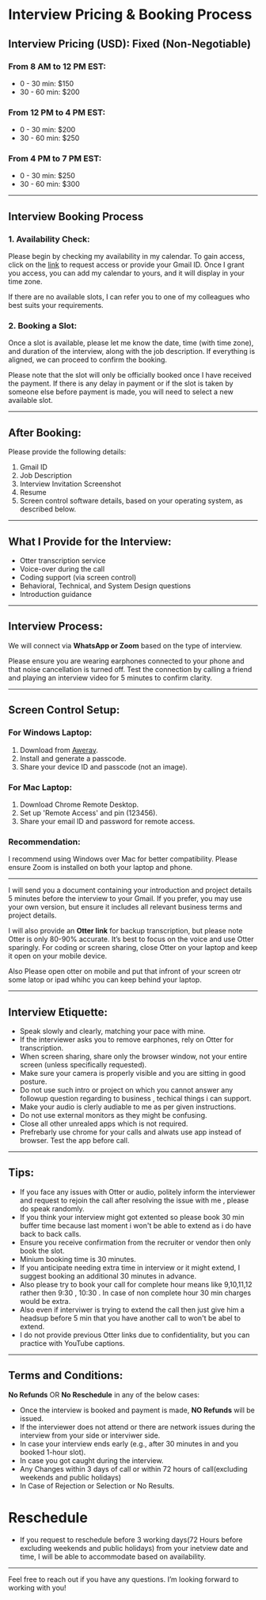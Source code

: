 # Interview Pricing & Booking Process

## Interview Pricing (USD): Fixed (Non-Negotiable)

### From 8 AM to 12 PM EST:
- 0  - 30 min: $150
- 30 - 60 min: $200

### From 12 PM to 4 PM EST:
- 0  - 30 min: $200
- 30 - 60 min: $250

### From 4 PM to 7 PM EST:
- 0  - 30 min: $250
- 30 - 60 min: $300

---

## Interview Booking Process

### 1. Availability Check:
Please begin by checking my availability in my calendar. To gain access, click on the [link](https://calendar.google.com/calendar/u/0?cid=bmlybWFscmVud2FsQGdtYWlsLmNvbQ) to request access or provide your Gmail ID. Once I grant you access, you can add my calendar to yours, and it will display in your time zone.

If there are no available slots, I can refer you to one of my colleagues who best suits your requirements.

### 2. Booking a Slot:
Once a slot is available, please let me know the date, time (with time zone), and duration of the interview, along with the job description. If everything is aligned, we can proceed to confirm the booking.

Please note that the slot will only be officially booked once I have received the payment. If there is any delay in payment or if the slot is taken by someone else before payment is made, you will need to select a new available slot.

---

## After Booking:

Please provide the following details:
1. Gmail ID
2. Job Description
3. Interview Invitation Screenshot
4. Resume
5. Screen control software details, based on your operating system, as described below.

---

## What I Provide for the Interview:
- Otter transcription service
- Voice-over during the call
- Coding support (via screen control)
- Behavioral, Technical, and System Design questions
- Introduction guidance

---

## Interview Process:

We will connect via **WhatsApp or Zoom** based on the type of interview.

Please ensure you are wearing earphones connected to your phone and that noise cancellation is turned off. Test the connection by calling a friend and playing an interview video for 5 minutes to confirm clarity.

---

## Screen Control Setup:

### For Windows Laptop:
1. Download from [Aweray](https://sun.aweray.com/en/download).
2. Install and generate a passcode.
3. Share your device ID and passcode (not an image).

### For Mac Laptop:
1. Download Chrome Remote Desktop.
2. Set up 'Remote Access' and pin (123456).
3. Share your email ID and password for remote access.

### Recommendation:
I recommend using Windows over Mac for better compatibility. Please ensure Zoom is installed on both your laptop and phone.

---

I will send you a document containing your introduction and project details 5 minutes before the interview to your Gmail. If you prefer, you may use your own version, but ensure it includes all relevant business terms and project details.

I will also provide an **Otter link** for backup transcription, but please note Otter is only 80-90% accurate. It’s best to focus on the voice and use Otter sparingly. For coding or screen sharing, close Otter on your laptop and keep it open on your mobile device.

Also Please open otter on mobile and put that infront of your screen otr some latop or ipad whihc you can keep behind your laptop.


---

## Interview Etiquette:

- Speak slowly and clearly, matching your pace with mine.
- If the interviewer asks you to remove earphones, rely on Otter for transcription.
- When screen sharing, share only the browser window, not your entire screen (unless specifically requested).
- Make sure your camera is properly visible and you are sitting in good posture.
- Do not use such intro or project on which you cannot answer any followup question regarding to business , techical things i can support.
- Make your audio is clerly audiable to me as per given instructions.
- Do not use external  monitors as they might be confusing.
- Close all other unrealed apps which is not required.
- Prefrebarly use chrome for your calls and alwats use app instead of browser. Test the app before call.

---

## Tips:

- If you face any issues with Otter or audio, politely inform the interviewer and request to rejoin the call after resolving the issue with me , please do speak randomly.
- If you think your interview might got extented so please book 30 min buffer time because last moment i won't be able to extend as i do have back to back calls.
- Ensure you receive confirmation from the recruiter or vendor then only book the slot.
- Minium booking time is 30 minutes.
- If you anticipate needing extra time in interview or it might extend, I suggest booking an additional 30 minutes in advance.
- Also please try to book your call for complete hour means like 9,10,11,12 rather then 9:30 , 10:30 . In case of non complete hour 30 min charges would be extra.
- Also even if interviwer is trying to extend the call then just give him a headsup before 5 min that you have another call to won't be abel to extend.
- I do not provide previous Otter links due to confidentiality, but you can practice with YouTube captions.
  
---

## Terms and Conditions:
**No Refunds** OR **No Reschedule** in any of the below cases:
- Once the interview is booked and payment is made, **NO Refunds**  will be issued.
- If the interviewer does not attend or there are network issues during the interview from your side or interviwer side.
- In case your interview ends early (e.g., after 30 minutes in and you booked 1-hour slot).
- In case you got caught during the interview.
- Any Changes within 3 days of call or within 72 hours of call(excluding weekends and public holidays)
- In Case of Rejection or Selection or No Results.

# Reschedule 
- If you request to reschedule before 3 working days(72 Hours before excluding weekends and public holidays) from your inetview date and time, I will be able to accommodate based on availability.

---

Feel free to reach out if you have any questions. I’m looking forward to working with you!
